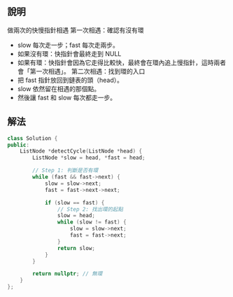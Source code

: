 ## 說明

做兩次的快慢指針相遇
第一次相遇：確認有沒有環

-   slow 每次走一步；fast 每次走兩步。
-   如果沒有環：快指針會最終走到 NULL
-   如果有環：快指針會因為它走得比較快，最終會在環內追上慢指針，這時兩者會「第一次相遇」。
    第二次相遇：找到環的入口
-   把 fast 指針放回到鏈表的頭（head）。
-   slow 依然留在相遇的那個點。
-   然後讓 fast 和 slow 每次都走一步。

## 解法

```cpp
class Solution {
public:
    ListNode *detectCycle(ListNode *head) {
        ListNode *slow = head, *fast = head;

        // Step 1: 判斷是否有環
        while (fast && fast->next) {
            slow = slow->next;
            fast = fast->next->next;

            if (slow == fast) {
                // Step 2: 找出環的起點
                slow = head;
                while (slow != fast) {
                    slow = slow->next;
                    fast = fast->next;
                }
                return slow;
            }
        }

        return nullptr; // 無環
    }
};
```
